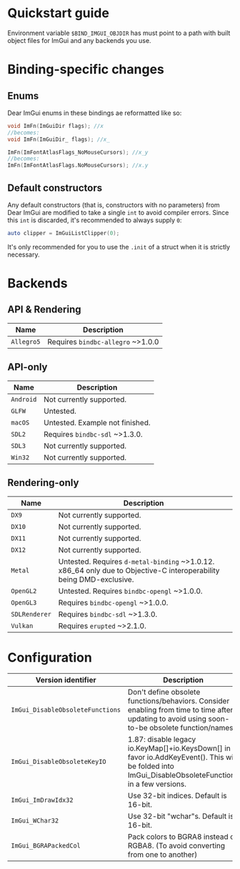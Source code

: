 
# Quickstart guide

Environment variable `$BIND_IMGUI_OBJDIR` has must point to a path with built object files for ImGui and any backends you use.

# Binding-specific changes

## Enums
Dear ImGui enums in these bindings ae reformatted like so:
```d
void ImFn(ImGuiDir flags); //x
//becomes:
void ImFn(ImGuiDir_ flags); //x_

ImFn(ImFontAtlasFlags_NoMouseCursors); //x_y
//becomes:
ImFn(ImFontAtlasFlags.NoMouseCursors); //x.y
```

## Default constructors
Any default constructors (that is, constructors with no parameters) from
Dear ImGui are modified to take a single `int` to avoid compiler errors.
Since this `int` is discarded, it's recommended to always supply `0`:
```d
auto clipper = ImGuiListClipper(0);
```
It's only recommended for you to use the `.init` of a struct when it
is strictly necessary.

# Backends

## API & Rendering
| Name       | Description |
|------------|-------------|
| `Allegro5` | Requires `bindbc-allegro` ~>1.0.0 |

## API-only
| Name       | Description |
|------------|-------------|
| `Android`  | Not currently supported. |
| `GLFW`     | Untested. |
| `macOS`    | Untested. Example not finished. |
| `SDL2`     | Requires `bindbc-sdl` ~>1.3.0. |
| `SDL3`     | Not currently supported. |
| `Win32`    | Not currently supported. |

## Rendering-only

| Name          | Description |
|---------------|-------------|
| `DX9`         | Not currently supported. |
| `DX10`        | Not currently supported. |
| `DX11`        | Not currently supported. |
| `DX12`        | Not currently supported. |
| `Metal`       | Untested. Requires `d-metal-binding` ~>1.0.12. x86_64 only due to Objective-C interoperability being DMD-exclusive. |
| `OpenGL2`     | Untested. Requires `bindbc-opengl` ~>1.0.0. |
| `OpenGL3`     | Requires `bindbc-opengl` ~>1.0.0. |
| `SDLRenderer` | Requires `bindbc-sdl` ~>1.3.0. |
| `Vulkan`      | Requires `erupted` ~>2.1.0. |

# Configuration

| Version identifier               | Description |
|----------------------------------|-------------|
| `ImGui_DisableObsoleteFunctions` | Don't define obsolete functions/behaviors. Consider enabling from time to time after updating to avoid using soon-to-be obsolete function/names. |
| `ImGui_DisableObsoleteKeyIO`     | 1.87: disable legacy io.KeyMap[]+io.KeysDown[] in favor io.AddKeyEvent(). This will be folded into ImGui_DisableObsoleteFunctions in a few versions. |
| `ImGui_ImDrawIdx32`              | Use 32-bit indices. Default is 16-bit. |
| `ImGui_WChar32`                  | Use 32-bit "wchar"s. Default is 16-bit. |
| `ImGui_BGRAPackedCol`            | Pack colors to BGRA8 instead of RGBA8. (To avoid converting from one to another) |